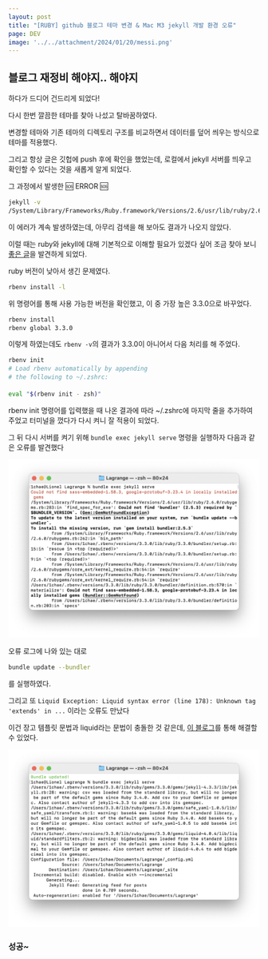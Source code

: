 ```yaml
---
layout: post
title: "[RUBY] github 블로그 테마 변경 & Mac M3 jekyll 개발 환경 오류"
page: DEV
image: '../../attachment/2024/01/20/messi.png'
---
```


## 블로그 재정비 해야지.. 해야지

하다가 드디어 건드리게 되었다!

다시 한번 깔끔한 테마를 찾아 나섰고 탈바꿈하였다.

변경할 테마와 기존 테마의 디렉토리 구조를 비교하면서 데이터를 덮어 씌우는 방식으로 테마를 적용했다.

그리고 항상 글은 깃헙에 push 후에 확인을 했었는데, 로컬에서 jekyll 서버를 띄우고 확인할 수 있다는 것을 새롭게 알게 되었다.

그 과정에서 발생한 🆘 ERROR 🆘

```sh
jekyll -v
/System/Library/Frameworks/Ruby.framework/Versions/2.6/usr/lib/ruby/2.6.0/rubygems/core_ext/kernel_require.rb:54:in `require': cannot load such file -- google/protobuf_c (LoadError)
```

이 에러가 계속 발생하였는데, 아무리 검색을 해 보아도 결과가 나오지 않았다.

이럴 때는 ruby와 jekyll에 대해 기본적으로 이해할 필요가 있겠다 싶어 조금 찾아 보니 [좋은 글](https://codecamper.me/blog/122/)을 발견하게 되었다.

ruby 버전이 낮아서 생긴 문제였다.

```sh
rbenv install -l
```

위 명령어를 통해 사용 가능한 버전을 확인했고, 이 중 가장 높은 3.3.0으로 바꾸었다.

```sh
rbenv install
rbenv global 3.3.0
```

이렇게 하였는데도 `rbenv -v`의 결과가 3.3.0이 아니어서 다음 처리를 해 주었다.

```sh
rbenv init
# Load rbenv automatically by appending
# the following to ~/.zshrc:

eval "$(rbenv init - zsh)"
```

rbenv init 명령어를 입력했을 때 나온 결과에 따라 ~/.zshrc에 마지막 줄을 추가하여 주었고 터미널을 껐다가 다시 켜니 잘 적용이 되었다.

그 뒤 다시 서버를 켜기 위해 `bundle exec jekyll serve` 명령을 실행하자 다음과 같은 오류를 발견했다

<img src='../attachment/2024/01/20/bundle-update.png'>

오류 로그에 나와 있는 대로

```sh
bundle update --bundler
```

를 실행하였다.

그리고 또 `Liquid Exception: Liquid syntax error (line 178): Unknown tag 'extends' in ...` 이라는 오류도 만났다

이건 장고 템플릿 문법과 liquid라는 문법이 충돌한 것 같은데, [이 블로그](https://devyuseon.github.io/github%20blog/liquid-syntax-error-unknown-tag/)를 통해 해결할 수 있었다.

<img src='../attachment/2024/01/20/jekyll-success.png'>

### 성공~